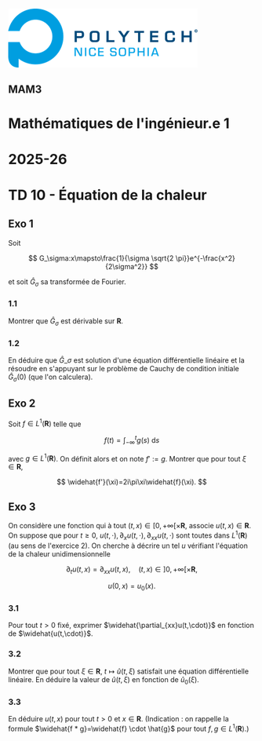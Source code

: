 ![PNS](../logo-pns.png)
## MAM3
# Mathématiques de l'ingénieur.e 1
# 2025-26

# TD 10 - Équation de la chaleur

## Exo 1 

Soit

$$
G_\sigma:x\mapsto\frac{1}{\sigma \sqrt{2 \pi}}e^{-\frac{x^2}{2\sigma^2}}
$$

et soit $\widehat{G}_\sigma$ sa transformée de Fourier.

### 1.1
Montrer que $\widehat{G}_\sigma$ est dérivable sur $\mathbf{R}$.

### 1.2
En déduire que $\widehat{G}\_\sigma$ est solution d'une équation différentielle linéaire et la résoudre en s'appuyant sur le problème de Cauchy de condition initiale $\widehat{G}_\sigma(0)$ (que l'on calculera).

## Exo 2
Soit $f \in L^1(\mathbf{R})$ telle que

$$
f(t) = \int_{-\infty}^t g(s)\ \mathrm{d}s
$$

avec $g \in L^1(\mathbf{R})$. On définit alors et on note $f':=g$.
Montrer que pour tout $\xi \in \mathbf{R}$,

$$
\widehat{f'}(\xi)=2i\pi\xi\widehat{f}(\xi).
$$

## Exo 3
On considère une fonction qui à tout $(t,x)\in [0,+\infty[\times \mathbf{R}$, associe $u(t,x)\in \mathbf{R}.$ On suppose que pour $t\geq 0$, $u(t,\cdot), \partial_x u(t,\cdot), \partial_{xx} u(t,\cdot)$ sont toutes dans $L^1(\mathbf{R})$ (au sens de l'exercice 2).
On cherche à décrire un tel $u$ vérifiant l'équation de la chaleur unidimensionnelle

$$ \partial_t u(t,x) = \partial_{xx}u(t,x),\quad (t,x) \in ]0,+\infty[\times \mathbf{R}, $$

$$ u(0,x) = u_0(x). $$

### 3.1
Pour tout $t> 0$ fixé, exprimer $\widehat{\partial_{xx}u(t,\cdot)}$ en fonction de $\widehat{u(t,\cdot)}$. 

### 3.2
Montrer que pour tout $\xi \in \mathbf{R}$, $t\mapsto \widehat{u}(t,\xi)$ satisfait une équation différentielle linéaire. En déduire la valeur de $\widehat{u}(t,\xi)$ en fonction de $\widehat{u}_0(\xi)$.

### 3.3
En déduire $u(t,x)$ pour tout $t>0$ et $x\in \mathbf{R}$. (Indication : on rappelle la formule $\widehat{f * g}=\widehat{f} \cdot \hat{g}$ pour tout $f,g \in L^1(\mathbf{R})$.)
